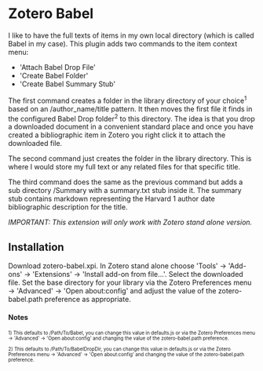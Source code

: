# Zotero Babel

I like to have the full texts of items in my own local directory (which is called Babel in my case). This plugin adds two commands to the item context menu:

* 'Attach Babel Drop File'
* 'Create Babel Folder' 
* 'Create Babel Summary Stub'

The first command creates a folder in the library directory of your choice<sup>1</sup> based on an /author_name/title pattern. It then moves the first file it finds in the configured Babel Drop folder<sup>2</sup> to this directory. The idea is that you drop a downloaded document in a convenient standard place and once you have created a bibliographic item in Zotero you right click it to attach the downloaded file.

The second command just creates the folder in the library directory. This is where I would store my full text or any related files for that specific title. 

The third command does the same as the previous command but adds a sub directory /Summary with a summary.txt stub inside it. The summary stub contains markdown representing the Harvard 1 author date bibliographic description for the title.

*IMPORTANT: This extension will only work with Zotero stand alone version.*

## Installation

Download zotero-babel.xpi. In Zotero stand alone choose 'Tools' -> 'Add-ons' -> 'Extensions' -> 'Install add-on from file…'. Select the downloaded file. Set the base directory for your library via the Zotero Preferences menu -> 'Advanced' -> 'Open about:config' and adjust the value of the zotero-babel.path preference as appropriate.

#### Notes

<div class="text-small">
<small><small>
1) This defaults to /Path/To/Babel, you can change this value in defaults.js or via the Zotero Preferences menu -> 'Advanced' -> 'Open about:config' and changing the value of the zotero-babel.path preference. <br/><br/>
2) This defaults to /Path/To/BabelDropDir, you can change this value in defaults.js or via the Zotero Preferences menu -> 'Advanced' -> 'Open about:config' and changing the value of the zotero-babel.path preference.
</small></small>
</div>
